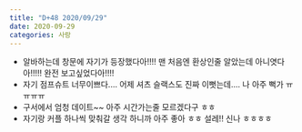 ```yaml
---
title: "D+48 2020/09/29"
date: 2020-09-29
categories: 사랑
---
```

- 알바하는데 창문에 자기가 등장했다아!!!! 맨 처음엔 환상인줄 알았는데 아니엿다아!!!!! 완전 보고싶었다아!!!!
- 자기 점프슈트 너무이쁘다.... 어제 셔츠 슬랙스도 진짜 이뻣는데.... 나 아주 뻑가 ㅠㅠㅠㅠ
- 구서에서 엄청 데이트~~ 아주 시간가는줄 모르겠다구 ㅎㅎ
- 자기랑 커플 하나씩 맞춰갈 생각 하니까 아주 좋아 ㅎㅎ 설레!! 신나 ㅎㅎㅎㅎ
